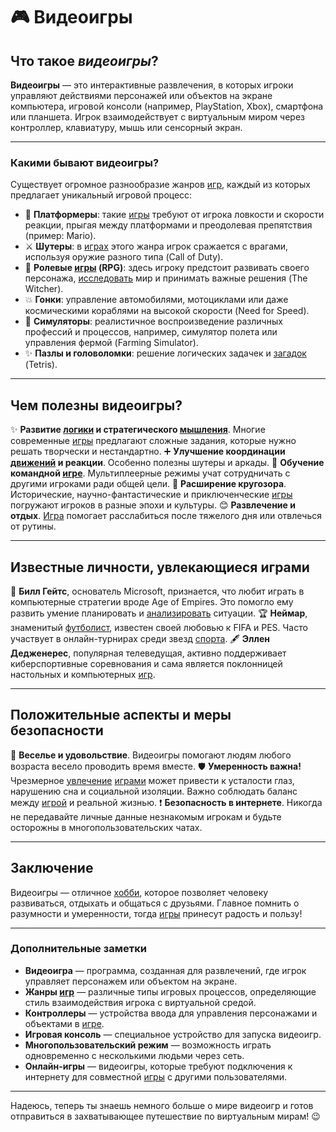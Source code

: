 # **🎮 Видеоигры**

## Что такое *видеоигры*?

**Видеоигры** — это интерактивные развлечения, в которых игроки управляют действиями персонажей или объектов на экране компьютера, игровой консоли (например, PlayStation, Xbox), смартфона или планшета. Игрок взаимодействует с виртуальным миром через контроллер, клавиатуру, мышь или сенсорный экран.

---

### Какими бывают видеоигры?

Существует огромное разнообразие жанров [игр](настольные_игры.md), каждый из которых предлагает уникальный игровой процесс:

- 🏰 **Платформеры**: такие [игры](настольные_игры.md) требуют от игрока ловкости и скорости реакции, прыгая между платформами и преодолевая препятствия (пример: Mario).
- ⚔️ **Шутеры**: в [играх](настольные_игры.md) этого жанра игрок сражается с врагами, используя оружие разного типа (Call of Duty).
- 🌟 **Ролевые [игры](настольные_игры.md) (RPG)**: здесь игроку предстоит развивать своего персонажа, [исследовать](интеллектуальные.md) мир и принимать важные решения (The Witcher).
- 💥 **Гонки**: управление автомобилями, мотоциклами или даже космическими кораблями на высокой скорости (Need for Speed).
- 🧹 **Симуляторы**: реалистичное воспроизведение различных профессий и процессов, например, симулятор полета или управления фермой (Farming Simulator).
- ✨ **Пазлы и головоломки**: решение логических задачек и [загадок](интеллектуальны.md) (Tetris).

---

## Чем полезны видеоигры?

✨ **Развитие [логики](интеллектуальные.md) и стратегического [мышления](интеллектуальные.md)**. Многие современные [игры](настольные_игры.md) предлагают сложные задания, которые нужно решать творчески и нестандартно.
➕ **Улучшение координации [движений](активные.md) и реакции**. Особенно полезны шутеры и аркады.
🤝 **Обучение командной [игре](настольные_игры.md)**. Мультиплеерные режимы учат сотрудничать с другими игроками ради общей цели.
🦾 **Расширение кругозора**. Исторические, научно-фантастические и приключенческие [игры](настольные_игры.md) погружают игроков в разные эпохи и культуры.
😊 **Развлечение и отдых**. [Игра](настольные_игры.md) помогает расслабиться после тяжелого дня или отвлечься от рутины.

---

## Известные личности, увлекающиеся играми

👑 **Билл Гейтс**, основатель Microsoft, признается, что любит играть в компьютерные стратегии вроде Age of Empires. Это помогло ему развить умение планировать и [анализировать](интеллектуальные.md) ситуации.
🏆 **Неймар**, знаменитый [футболист](спорт.md), известен своей любовью к FIFA и PES. Часто участвует в онлайн-турнирах среди звезд [спорта](спорт.md).
🖋️ **Эллен Дедженерес**, популярная телеведущая, активно поддерживает киберспортивные соревнования и сама является поклонницей настольных и компьютерных [игр](настольные_игры.md).

---

## Положительные аспекты и меры безопасности

🥳 **Веселье и удовольствие**. Видеоигры помогают людям любого возраста весело проводить время вместе.
🛡️ **Умеренность важна!** Чрезмерное [увлечение](хобби.md) [играми](настольные_игры.md) может привести к усталости глаз, нарушению сна и социальной изоляции. Важно соблюдать баланс между [игрой](настольные_игры.md) и реальной жизнью.
❗ **Безопасность в интернете**. Никогда не передавайте личные данные незнакомым игрокам и будьте осторожны в многопользовательских чатах.

---

## Заключение

Видеоигры — отличное [хобби](хобби.md), которое позволяет человеку развиваться, отдыхать и общаться с друзьями. Главное помнить о разумности и умеренности, тогда [игры](настольные_игры.md) принесут радость и пользу!

---

### Дополнительные заметки

- **Видеоигра** — программа, созданная для развлечений, где игрок управляет персонажем или объектом на экране.
- **Жанры [игр](настольные_игры.md)** — различные типы игровых процессов, определяющие стиль взаимодействия игрока с виртуальной средой.
- **Контроллеры** — устройства ввода для управления персонажами и объектами в [игре](настольные_игры.md).
- **Игровая консоль** — специальное устройство для запуска видеоигр.
- **Многопользовательский режим** — возможность играть одновременно с несколькими людьми через сеть.
- **Онлайн-игры** — видеоигры, которые требуют подключения к интернету для совместной [игры](настольные_игры.md) с другими пользователями.

---

Надеюсь, теперь ты знаешь немного больше о мире видеоигр и готов отправиться в захватывающее путешествие по виртуальным мирам! 😉
